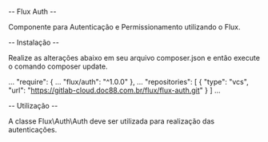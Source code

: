 -- Flux Auth --

Componente para Autenticação e Permissionamento utilizando o Flux.

-- Instalação --

Realize as alterações abaixo em seu arquivo composer.json e então execute o comando composer update.

...
"require": {
    ...
    "flux/auth": "^1.0.0"
},
...
"repositories": [
    {
        "type": "vcs",
        "url": "https://gitlab-cloud.doc88.com.br/flux/flux-auth.git"
    }
]
...

-- Utilização --

A classe Flux\Auth\Auth deve ser utilizada para realização das autenticações.